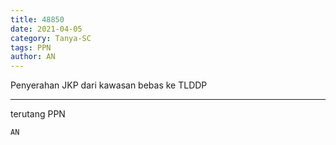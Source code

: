 ```yaml
---
title: 48850
date: 2021-04-05
category: Tanya-SC
tags: PPN
author: AN
---
```


Penyerahan JKP dari kawasan bebas ke TLDDP

---

terutang PPN

`AN`
